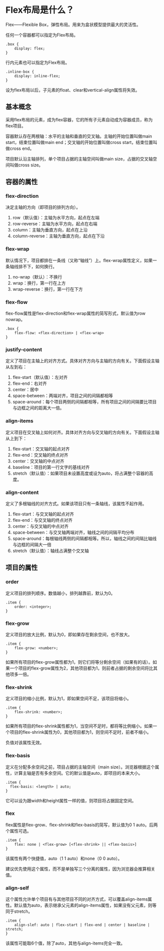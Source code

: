 # Flex布局是什么？
Flex——Flexible Box，弹性布局。用来为盒状模型提供最大的灵活性。

任何一个容器都可以指定为Flex布局。
```
.box {
    display: flex;
}
```
行内元素也可以指定为Flex布局。
```
.inline-box {
    display: inline-flex;
}
```
设为flex布局以后，子元素的float、clear和vertical-align属性将失效。
## 基本概念
采用flex布局的元素，成为flex容器，它的所有子元素自动成为容器成员，称为flex项目。

容器默认存在两根轴：水平的主轴和垂直的交叉轴。主轴的开始位置叫做main start，结束位置叫做main end；交叉轴的开始位置叫做cross start，结束位置叫做cross end。

项目默认沿主轴排列，单个项目占据的主轴空间叫做main size，占据的交叉轴空间叫做cross size。
## 容器的属性
### flex-direction
决定主轴的方向（即项目的排列方向）。

1. row（默认值）：主轴为水平方向，起点在左端
2. row-reverse：主轴为水平方向，起点在右端
3. column：主轴为垂直方向，起点在上沿
4. column-reverse：主轴为垂直方向，起点在下沿
### flex-wrap
默认情况下，项目都排在一条线（又称“轴线”）上。flex-wrap属性定义，如果一条轴线排不下，如何换行。

1. no-wrap（默认）：不换行
2. wrap：换行，第一行在上方
3. wrap-reverse：换行，第一行在下方
### flex-flow
flex-flow属性是flex-direction和flex-wrap属性的简写形式，默认值为row nowrap。
```
.box {
    flex-flow: <flex-direction> | <flex-wrap>
}
```
### justify-content
定义了项目在主轴上的对齐方式。具体对齐方向与主轴的方向有关。下面假设主轴从左到右：

1. flex-start（默认值）：左对齐
2. flex-end：右对齐
3. center：居中
4. space-between：两端对齐，项目之间的间隔都相等
5. space-around：每个项目两侧的间隔都相等，所有项目之间的间隔要比项目与边框之间的距离大一倍。
### align-items
定义项目在交叉轴上如何对齐。具体对齐方向与交叉轴的方向有关。下面假设主轴从上到下：

1. flex-start：交叉轴的起点对齐
2. flex-end：交叉轴的终点对齐
3. center：交叉轴的中点对齐
4. baseline：项目的第一行文字的基线对齐
5. stretch（默认值）：如果项目未设置高度或设为auto，将占满整个容器的高度。
### align-content
定义了多根轴线的对齐方式。如果该项目只有一条轴线，该属性不起作用。
1. flex-start：与交叉轴的起点对齐
2. flex-end：与交叉轴的终点对齐
3. center：与交叉轴的中点对齐
4. space-between：与交叉轴两端对齐，轴线之间的间隔平均分布
5. space-around：每根轴线两侧的间隔都相等。所以，轴线之间的间隔比轴线与边框的间隔大一倍
6. stretch（默认值）：轴线占满整个交叉轴
## 项目的属性
### order
定义项目的排列顺序。数值越小，排列越靠前，默认为0。
```
.item {
    order: <integer>;
}
```
### flex-grow
定义项目的放大比例，默认为0，即如果存在剩余空间，也不放大。
```
.item {
    flex-grow: <number>;
}
```
如果所有项目的flex-grow属性都为1，则它们将等分剩余空间（如果有的话）。如果一个项目的flex-grow属性为2，其他项目都为1，则前者占据的剩余空间将比其他项多一倍。
### flex-shrink
定义项目的缩小比例，默认为1，即如果空间不足，该项目将缩小。
```
.item {
    flex-shrink: <number>;
}
```
如果所有项目的flex-shrink属性都为1，当空间不足时，都将等比例缩小。如果一个项目的flex-shrink属性为0，其他项目都为1，则空间不足时，前者不缩小。

负值对该属性无效。
### flex-basis
定义在分配多余空间之前，项目占据的主轴空间（main size）。浏览器根据这个属性，计算主轴是否有多余空间。它的默认值是auto，即项目的本来大小。
```
.item {
  flex-basis: <length> | auto;
}
```
它可以设为跟width和height属性一样的值，则项目将占据固定空间。
### flex
flex属性是flex-grow、flex-shrink和flex-basis的简写，默认值为0 1 auto。后两个属性可选。
```
.item {
    flex: none | <flex-grow> [<flex-shrink> || <flex-basis>]
}
```
该属性有两个快捷值，auto（1 1 auto）和none（0 0 auto）。

建议优先使用这个属性，而不是单独写三个分离的属性，因为浏览器会推算相关值。
### align-self
这个属性允许单个项目有与其他项目不同的对齐方式，可以覆盖align-items属性。默认值为auto，表示继承父元素的align-items属性，如果没有父元素，则等同于stretch。
```
.item {
    align-slef: auto | flex-start | flex-end | center | baseline | stretch;
}
```
该属性可能取6个值，除了auto，其他与align-items完全一致。